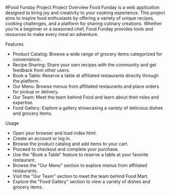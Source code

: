 #Food Funday Project
Project Overview
Food Funday is a web application designed to bring joy and creativity to your cooking experience. This project aims to inspire food enthusiasts by offering a variety of unique recipes, cooking challenges, and a platform for sharing culinary creations. Whether you're a beginner or a seasoned chef, Food Funday provides tools and resources to make every meal an adventure.

Features
- Product Catalog: Browse a wide range of grocery items categorized for convenience..
- Recipe Sharing: Share your own recipes with the community and get feedback from other users.
- Book a Table: Reserve a table at affiliated restaurants directly through the platform.
- Our Menu: Browse menus from affiliated restaurants and place orders for pickup or delivery.
- Our Team: Meet the team behind Food and learn about their roles and expertise.
- Food Gallery: Explore a gallery showcasing a variety of delicious dishes and grocery items.


Usage
- Open your browser and load index.html.
- Create an account or log in.
- Browse the product catalog and add items to your cart.
- Proceed to checkout and complete your purchase.
- Use the "Book a Table" feature to reserve a table at your favorite restaurant.
- Browse the "Our Menu" section to explore menus from affiliated restaurants.
- Visit the "Our Team" section to meet the team behind Food Mart.
- Explore the "Food Gallery" section to view a variety of dishes and grocery items.
